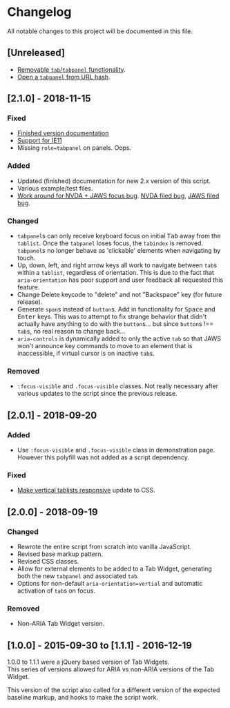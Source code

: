 # Changelog
All notable changes to this project will be documented in this file.

## [Unreleased]
- [Removable `tab`/`tabpanel` functionality](https://github.com/scottaohara/a11y_tab_widget/issues/6).
- [Open a `tabpanel` from URL hash](https://github.com/scottaohara/a11y_tab_widget/issues/8).

## [2.1.0] - 2018-11-15
### Fixed
- [Finished version documentation](https://github.com/scottaohara/a11y_tab_widget/issues/10)
- [Support for IE11](https://github.com/scottaohara/a11y_tab_widget/issues/9)
- Missing `role=tabpanel` on panels.  Oops.

### Added
- Updated (finished) documentation for new 2.x version of this script.
- Various example/test files.
- [Work around for NVDA + JAWS focus bug](https://github.com/scottaohara/a11y_tab_widget/commit/7bda439de03d09c2a472a6ee5d95c2a4b663d679). [NVDA filed bug](https://github.com/nvaccess/nvda/issues/8906), [JAWS filed bug](https://github.com/FreedomScientific/VFO-standards-support).

### Changed
- `tabpanel`s can only receive keyboard focus on initial <kbd>Tab</kbd> away from the `tablist`. Once the `tabpanel` loses focus, the `tabindex` is removed. `tabpanel`s no longer behave as 'clickable' elements when navigating by touch.
- Up, down, left, and right arrow keys all work to navigate between `tab`s within a `tablist`, regardless of orientation. This is due to the fact that `aria-orientation` has poor support and user feedback all requested this feature.
- Change Delete keycode to "delete" and not "Backspace" key (for future release).
- Generate `span`s instead of `button`s.  Add in functionality for <kbd>Space</kbd> and <kbd>Enter</kbd> keys.  This was to attempt to fix strange behavior that didn't actually have anything to do with the `button`s... but since `button`s !== `tab`s, no real reason to change back...
- `aria-controls` is dynamically added to only the active `tab` so that JAWS won't announce key commands to move to an element that is inaccessible, if virtual cursor is on inactive `tab`s.

### Removed
- `:focus-visible` and `.focus-visible` classes. Not really necessary after various updates to the script since the previous release.


## [2.0.1] - 2018-09-20
### Added
- Use `:focus-visible` and `.focus-visible` class in demonstration page. However this polyfill was not added as a script dependency.
### Fixed
- [Make vertical tablists responsive](https://github.com/scottaohara/a11y_tab_widget/issues/7) update to CSS.

## [2.0.0] - 2018-09-19
### Changed
- Rewrote the entire script from scratch into vanilla JavaScript.
- Revised base markup pattern.
- Revised CSS classes.
- Allow for external elements to be added to a Tab Widget, generating both the new `tabpanel` and associated `tab`.
- Options for non-default `aria-orientation=vertial` and automatic activation of `tab`s on focus. 
### Removed
- Non-ARIA Tab Widget version.


## [1.0.0] - 2015-09-30 to [1.1.1] - 2016-12-19
1.0.0 to 1.1.1 were a jQuery based version of Tab Widgets.  
This series of versions allowed for ARIA vs non-ARIA versions of the Tab Widget.

This version of the script also called for a different version of the expected baseline markup, and hooks to make the script work.  


